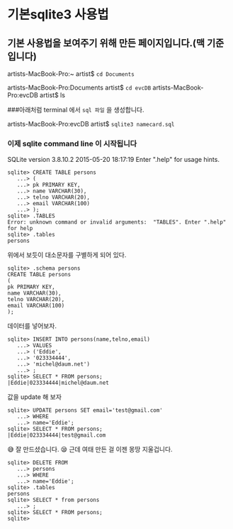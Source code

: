 # 기본sqlite3 사용법
## 기본 사용법을 보여주기 위해 만든 페이지입니다.(맥 기준입니다)
 
artists-MacBook-Pro:~ artist$ `cd Documents`
 
artists-MacBook-Pro:Documents artist$ `cd evcDB`
artists-MacBook-Pro:evcDB artist$ ls

###아래처럼 terminal 에서 `sql 파일` 을  생성합니다.

artists-MacBook-Pro:evcDB artist$ `sqlite3 namecard.sql`
### 이제 sqlite command line 이 시작됩니다

SQLite version 3.8.10.2 2015-05-20 18:17:19
Enter ".help" for usage hints.

```sqlite
sqlite> CREATE TABLE persons
   ...> (
   ...> pk PRIMARY KEY,
   ...> name VARCHAR(30),
   ...> telno VARCHAR(20),
   ...> email VARCHAR(100)
   ...> );
sqlite> .TABLES
Error: unknown command or invalid arguments:  "TABLES". Enter ".help" for help
sqlite> .tables
persons
```
위에서 보듯이 대소문자를 구별하게 되어 있다.

```sqlite
sqlite> .schema persons
CREATE TABLE persons
(
pk PRIMARY KEY,
name VARCHAR(30),
telno VARCHAR(20),
email VARCHAR(100)
);
```

데이터를 넣어보자.
```sqlite
sqlite> INSERT INTO persons(name,telno,email)
   ...> VALUES
   ...> ('Eddie',
   ...> '023334444',
   ...> 'michel@daum.net')
   ...> ;
sqlite> SELECT * FROM persons;
|Eddie|023334444|michel@daum.net
```
값을 update 해 보자
```sqlite
sqlite> UPDATE persons SET email='test@gmail.com' 
   ...> WHERE
   ...> name='Eddie';
sqlite> SELECT * FROM persons;
|Eddie|023334444|test@gmail.com
```
😅 잘 만드셨습니다.
😪 근데 여태 만든 걸 이젠 몽땅 지울겁니다.    
```sqlite
sqlite> DELETE FROM
   ...> persons
   ...> WHERE
   ...> name='Eddie';
sqlite> .tables
persons
sqlite> SELECT * from persons
   ...> ;
sqlite> SELECT * FROM persons;
sqlite> 
```
